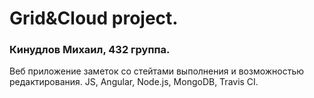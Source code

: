 # Grid&Cloud project.

### Кинудлов Михаил, 432 группа.

Веб приложение заметок со стейтами выполнения и возможностью редактирования.
JS, Angular, Node.js, MongoDB, Travis CI.

